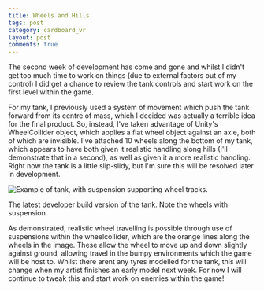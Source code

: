 ```yaml
---
title: Wheels and Hills
tags: post
category: cardboard_vr
layout: post
comments: true
---
```


<p>
The second week of development has come and gone and whilst I didn't get too much time to work on things (due to external factors out of my control) I did get a chance to review the tank controls and start work on the first level within the game.
</p>
<p>
For my tank, I previously used a system of movement which push the tank forward from its centre of mass, which I decided was actually a terrible idea for the final product. So, instead, I've taken advantage of Unity's WheelCollider object, which applies a flat wheel object against an axle, both of which are invisible. I've attached 10 wheels along the bottom of my tank, which appears to have both given it realistic handling along hills (I'll demonstrate that in a second), as well as given it a more realistic handling. Right now the tank is a little slip-slidy, but I'm sure this will be resolved later in development.
</p>

<img src="{{site.baseurl}}/images/cardboard_vr/tank_1.jpg" alt="Example of tank, with suspension supporting wheel tracks." class="img-responsive post-image"/>
<p class="post-image-caption">The latest developer build version of the tank. Note the wheels with suspension.</p>

<p>As demonstrated, realistic wheel travelling is possible through use of suspensions within the wheelcollider, which are the orange lines along the wheels in the image. These allow the wheel to move up and down slightly against ground, allowing travel in the bumpy environments which the game will be host to. Whilst there arent any tyres modelled for the tank, this will change when my artist finishes an early model next week. For now I will continue to tweak this and start work on enemies within the game!</p>